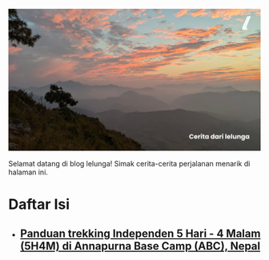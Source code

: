 ---
---

![content/posts/lelunga-banner-website-min.jpg](content/posts/lelunga-banner-website-min.jpg)

Selamat datang di blog lelunga!
Simak cerita-cerita perjalanan menarik di halaman ini.

# Daftar Isi

- ## [Panduan trekking Independen 5 Hari - 4 Malam (5H4M) di Annapurna Base Camp (ABC), Nepal](/posts/trekking-independen-ke-annapurna-base-camp)
